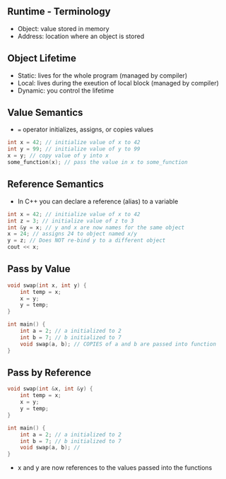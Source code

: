 ## Runtime - Terminology

- Object: value stored in memory
- Address: location where an object is stored

## Object Lifetime

- Static: lives for the whole program (managed by compiler)
- Local: lives during the exeution of local block (managed by compiler)
- Dynamic: you control the lifetime

## Value Semantics

- `=` operator initializes, assigns, or copies values

```cpp
int x = 42; // initialize value of x to 42
int y = 99; // initialize value of y to 99
x = y; // copy value of y into x
some_function(x); // pass the value in x to some_function
```

## Reference Semantics
- In C++ you can declare a reference (alias) to a variable

```cpp
int x = 42; // initialize value of x to 42
int z = 3; // initialize value of z to 3
int &y = x; // y and x are now names for the same object
x = 24; // assigns 24 to object named x/y
y = z; // Does NOT re-bind y to a different object
cout << x;

```

## Pass by Value

```cpp
void swap(int x, int y) {
    int temp = x;
    x = y;
    y = temp;
}

int main() {
    int a = 2; // a initialized to 2
    int b = 7; // b initialized to 7
    void swap(a, b); // COPIES of a and b are passed into function
}
```

## Pass by Reference
```cpp
void swap(int &x, int &y) {
    int temp = x;
    x = y;
    y = temp;
}

int main() {
    int a = 2; // a initialized to 2
    int b = 7; // b initialized to 7
    void swap(a, b); //
}
```
- x and y are now references to the values passed into the functions
